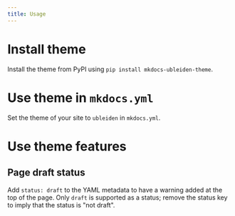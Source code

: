 ```yaml
---
title: Usage
---
```


# Install theme

Install the theme from PyPI using `pip install mkdocs-ubleiden-theme`.

# Use theme in `mkdocs.yml`

Set the theme of your site to `ubleiden` in `mkdocs.yml`.

# Use theme features

## Page draft status

Add `status: draft` to the YAML metadata to have a warning added at the top
of the page.
Only `draft` is supported as a status; remove the status key to imply that the
status is "not draft".
